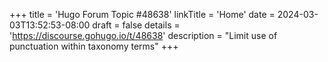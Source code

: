 +++
title = 'Hugo Forum Topic #48638'
linkTitle = 'Home'
date = 2024-03-03T13:52:53-08:00
draft = false
details = 'https://discourse.gohugo.io/t/48638'
description = "Limit use of punctuation within taxonomy terms"
+++
